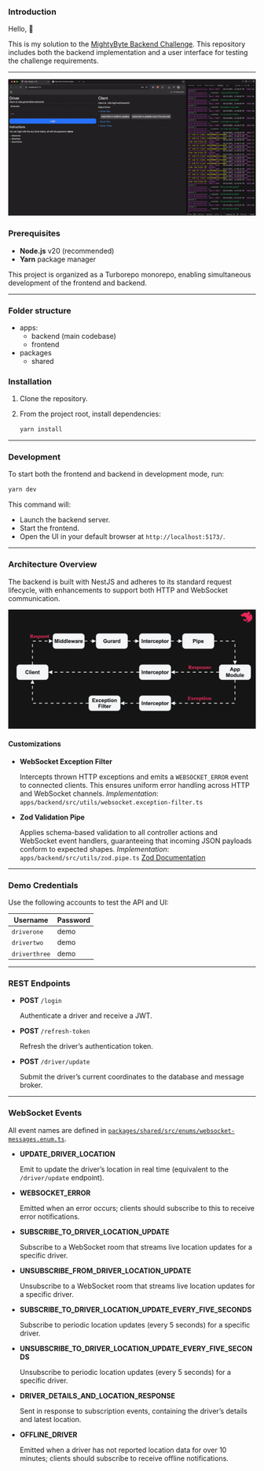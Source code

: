 ### Introduction

Hello, 👋

This is my solution to the [MightyByte Backend Challenge](https://docs.google.com/document/d/1ViVqaeGJChHFWCOdyD-HLapPi9yyGQTIUIONzBCfMxI/edit?tab=t.0#heading=h.om8r9lxbkeoc). This repository includes both the backend implementation and a user interface for testing the challenge requirements.

---

![Demo](docs/images/demo.gif)

### Prerequisites

- **Node.js** v20 (recommended)
- **Yarn** package manager

This project is organized as a Turborepo monorepo, enabling simultaneous development of the frontend and backend.

---

### Folder structure

- apps:
  - backend (main codebase)
  - frontend
- packages
  - shared

### Installation

1. Clone the repository.
2. From the project root, install dependencies:

   ```bash
   yarn install
   ```

---

### Development

To start both the frontend and backend in development mode, run:

```bash
yarn dev
```

This command will:

- Launch the backend server.
- Start the frontend.
- Open the UI in your default browser at `http://localhost:5173/`.

---

### Architecture Overview

The backend is built with NestJS and adheres to its standard request lifecycle, with enhancements to support both HTTP and WebSocket communication.

![NestJS Request Lifecycle](docs/images/request-life-cycle.webp)

#### Customizations

- **WebSocket Exception Filter**

  Intercepts thrown HTTP exceptions and emits a `WEBSOCKET_ERROR` event to connected clients. This ensures uniform error handling across HTTP and WebSocket channels.
  _Implementation_: `apps/backend/src/utils/websocket.exception-filter.ts`

- **Zod Validation Pipe**

  Applies schema-based validation to all controller actions and WebSocket event handlers, guaranteeing that incoming JSON payloads conform to expected shapes.
  _Implementation_: `apps/backend/src/utils/zod.pipe.ts`
  [Zod Documentation](https://zod.dev/)

---

### Demo Credentials

Use the following accounts to test the API and UI:

| Username      | Password |
| ------------- | -------- |
| `driverone`   | demo     |
| `drivertwo`   | demo     |
| `driverthree` | demo     |

---

### REST Endpoints

- **POST** `/login`

  Authenticate a driver and receive a JWT.

- **POST** `/refresh-token`

  Refresh the driver’s authentication token.

- **POST** `/driver/update`

  Submit the driver’s current coordinates to the database and message broker.

---

### WebSocket Events

All event names are defined in [`packages/shared/src/enums/websocket-messages.enum.ts`](packages/shared/src/enums/websocket-messages.enum.ts).

- **UPDATE_DRIVER_LOCATION**

  Emit to update the driver’s location in real time (equivalent to the `/driver/update` endpoint).

- **WEBSOCKET_ERROR**

  Emitted when an error occurs; clients should subscribe to this to receive error notifications.

- **SUBSCRIBE_TO_DRIVER_LOCATION_UPDATE**

  Subscribe to a WebSocket room that streams live location updates for a specific driver.

- **UNSUBSCRIBE_FROM_DRIVER_LOCATION_UPDATE**

  Unsubscribe to a WebSocket room that streams live location updates for a specific driver.

- **SUBSCRIBE_TO_DRIVER_LOCATION_UPDATE_EVERY_FIVE_SECONDS**

  Subscribe to periodic location updates (every 5 seconds) for a specific driver.

- **UNSUBSCRIBE_TO_DRIVER_LOCATION_UPDATE_EVERY_FIVE_SECONDS**

  Unsubscribe to periodic location updates (every 5 seconds) for a specific driver.

- **DRIVER_DETAILS_AND_LOCATION_RESPONSE**

  Sent in response to subscription events, containing the driver’s details and latest location.

- **OFFLINE_DRIVER**

  Emitted when a driver has not reported location data for over 10 minutes; clients should subscribe to receive offline notifications.
